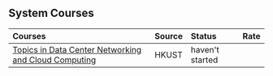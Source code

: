 ## System Courses

|Courses| Source| Status| Rate|
|:----|:----|:----|:----|
|[Topics in Data Center Networking and Cloud Computing](http://www.cse.ust.hk/~kaichen/courses/spring2013/comp6611/)| HKUST| haven't started| |
